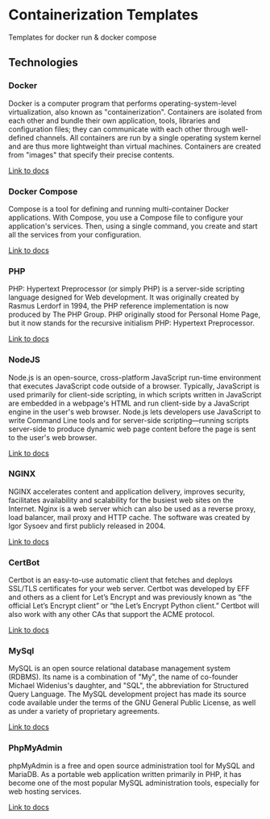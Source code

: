 # Containerization Templates

Templates for docker run & docker compose

## Technologies

### Docker

Docker is a computer program that performs operating-system-level virtualization, also known as "containerization". Containers are isolated from each other and bundle their own application, tools, libraries and configuration files; they can communicate with each other through well-defined channels. All containers are run by a single operating system kernel and are thus more lightweight than virtual machines. Containers are created from "images" that specify their precise contents.

[Link to docs](https://docs.docker.com/)

### Docker Compose

Compose is a tool for defining and running multi-container Docker applications. With Compose, you use a Compose file to configure your application's services. Then, using a single command, you create and start all the services from your configuration.

[Link to docs](https://docs.docker.com/compose/)

### PHP

PHP: Hypertext Preprocessor (or simply PHP) is a server-side scripting language designed for Web development. It was originally created by Rasmus Lerdorf in 1994, the PHP reference implementation is now produced by The PHP Group. PHP originally stood for Personal Home Page, but it now stands for the recursive initialism PHP: Hypertext Preprocessor.

[Link to docs](http://php.net/docs.php/)

### NodeJS

Node.js is an open-source, cross-platform JavaScript run-time environment that executes JavaScript code outside of a browser. Typically, JavaScript is used primarily for client-side scripting, in which scripts written in JavaScript are embedded in a webpage's HTML and run client-side by a JavaScript engine in the user's web browser. Node.js lets developers use JavaScript to write Command Line tools and for server-side scripting—running scripts server-side to produce dynamic web page content before the page is sent to the user's web browser.

[Link to docs](https://nodejs.org/en/docs/)

### NGINX

NGINX accelerates content and application delivery, improves security, facilitates availability and scalability for the busiest web sites on the Internet. Nginx is a web server which can also be used as a reverse proxy, load balancer, mail proxy and HTTP cache. The software was created by Igor Sysoev and first publicly released in 2004.

[Link to docs](https://nginx.org/en/docs/)

### CertBot

Certbot is an easy-to-use automatic client that fetches and deploys SSL/TLS certificates for your web server. Certbot was developed by EFF and others as a client for Let’s Encrypt and was previously known as “the official Let’s Encrypt client” or “the Let’s Encrypt Python client.” Certbot will also work with any other CAs that support the ACME protocol.

[Link to docs](https://certbot.eff.org/docs/)

### MySql

MySQL is an open source relational database management system (RDBMS). Its name is a combination of "My", the name of co-founder Michael Widenius's daughter, and "SQL", the abbreviation for Structured Query Language. The MySQL development project has made its source code available under the terms of the GNU General Public License, as well as under a variety of proprietary agreements.

[Link to docs](https://dev.mysql.com/doc/)

### PhpMyAdmin

phpMyAdmin is a free and open source administration tool for MySQL and MariaDB. As a portable web application written primarily in PHP, it has become one of the most popular MySQL administration tools, especially for web hosting services.

[Link to docs](https://www.phpmyadmin.net/docs/)
